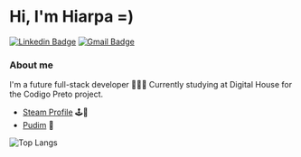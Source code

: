 # Hi, I'm Hiarpa =)
[![Linkedin Badge](https://img.shields.io/badge/LinkedIn-0077B5?style=for-the-badge&logo=linkedin&logoColor=white&link=https://www.linkedin.com/in/hiarpa/)](https://www.linkedin.com/in/hiarpa/)
[![Gmail Badge](https://img.shields.io/badge/Gmail-D14836?style=for-the-badge&logo=gmail&logoColor=white&link=mailto:hiarpanetto@gmail.com)](mailto:hiarpanetto@gmail.com)

### About me
I'm a future full-stack developer 👨🏿‍💻
Currently studying at Digital House for the Codigo Preto project.
- [Steam Profile](https://steamcommunity.com/id/hiarpa) 🕹️🔧
- [Pudim](http://pudim.com.br) 🍮

![Top Langs](https://github-readme-stats.vercel.app/api/top-langs/?username=Hiarpa&theme=tokyonight)
